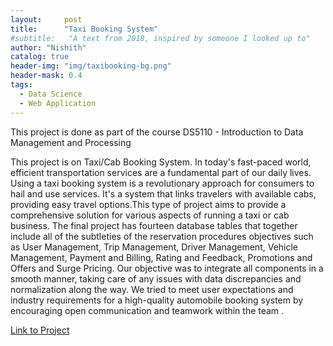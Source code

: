 ```yaml
---
layout:     post
title:      "Taxi Booking System"
#subtitle:   "A text from 2018, inspired by someone I looked up to"
author: "Nishith"
catalog: true
header-img: "img/taxibooking-bg.png"
header-mask: 0.4
tags:
  - Data Science
  - Web Application
---
```


This project is done as part of the course DS5110 - Introduction to Data Management and Processing

This project is on Taxi/Cab Booking System. In today's fast-paced world, efficient transportation services are a fundamental part of our daily lives. Using a taxi booking system is a revolutionary approach for consumers to hail and use services. It's a system that links travelers with available cabs, providing easy travel options.This type of project aims to provide a comprehensive solution for various aspects of running a taxi or cab business. The final project has fourteen database tables that together include all of the subtleties of the reservation procedures objectives such as User Management, Trip Management, Driver Management, Vehicle Management, Payment and Billing, Rating and Feedback, Promotions and Offers and Surge Pricing. Our objective was to integrate all components in a smooth manner, taking care of any issues with data discrepancies and normalization along the way. We tried to meet user expectations and industry requirements for a high-quality automobile booking system by encouraging open communication and teamwork within the team .

[Link to Project](https://github.com/Nishith-Reddy/Taxi_booking_system)
